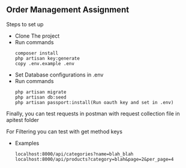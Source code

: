 ## Order Management Assignment
 
Steps to set up

- Clone The project
- Run commands
    ```
    composer install
    php artisan key:generate
    copy .env.example .env
    ```
- Set Database configurations in .env
- Run commands
    ```
    php artisan migrate
    php artisan db:seed
    php artisan passport:install(Run oauth key and set in .env)
    ```
Finally, you can test requests in postman with request collection file in apitest folder

For Filtering you can test with get method keys 
- Examples
    ```
    localhost:8000/api/categories?name=blah_blah
    localhost:8000/api/products?category=blah&page=2&per_page=4
    ```
       

